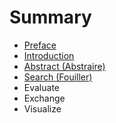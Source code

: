 # Summary

* [Preface](README.md)
* [Introduction](Introduction.md)
* [Abstract (Abstraire)](abstract.md)
* [Search (Fouiller)](search_fouiller.md)
* Evaluate
* Exchange
* Visualize

